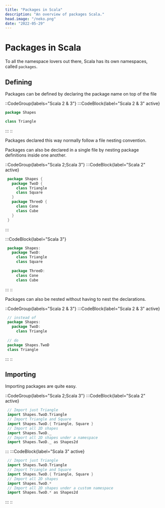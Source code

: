 ```yaml
---
title: "Packages in Scala"
description: "An overview of packages Scala."
head.image: "/neko.png"
date: "2022-05-29"
---
```


# Packages in Scala

To all the namespace lovers out there, Scala has its own namespaces, called `packages`.

## Defining

Packages can be defined by declaring the package name on top of the file

::CodeGroup{labels="Scala 2 & 3"}
 :::CodeBlock{label="Scala 2 & 3" active}
 ```scala
 package Shapes

 class Triangle
 ```
 :::
::

Packages declared this way normally follow a file nesting convention.

Packages can also be declared in a single file by nesting package definitions
inside one another.

::CodeGroup{labels="Scala 2;Scala 3"}
 :::CodeBlock{label="Scala 2" active}
 ```scala
  package Shapes {
    package TwoD {
      class Triangle
      class Square
    }
    package ThreeD {
      class Cone
      class Cube
    }
  }
 ```
 :::

 :::CodeBlock{label="Scala 3"}
 ```scala
  package Shapes:
    package TwoD:
      class Triangle
      class Square
    
    package ThreeD:
      class Cone
      class Cube
 ```
 :::
::

Packages can also be nested without having to nest the declarations.

::CodeGroup{labels="Scala 2 & 3"}
 :::CodeBlock{label="Scala 2 & 3" active}
 ```scala
  // instead of
  package Shapes:
    package TwoD:
      class Triangle
  
  // do
  package Shapes.TwoD
  class Triangle
 ```
 :::
::

## Importing

Importing packages are quite easy.

::CodeGroup{labels="Scala 2;Scala 3"}
 :::CodeBlock{label="Scala 2" active}
 ```scala
  // Import just Triangle
  import Shapes.TwoD.Triangle
  // Import Triangle and Square
  import Shapes.TwoD.{ Triangle, Square }
  // Import all 2D shapes
  import Shapes.TwoD._
  // Import all 2D shapes under a namespace
  import Shapes.TwoD._ as Shapes2d
 ```
 :::
 :::CodeBlock{label="Scala 3" active}
 ```scala
  // Import just Triangle
  import Shapes.TwoD.Triangle
  // Import Triangle and Square
  import Shapes.TwoD.{ Triangle, Square }
  // Import all 2D shapes
  import Shapes.TwoD.*
  // Import all 2D shapes under a custom namespace
  import Shapes.TwoD.* as Shapes2d
 ```
 :::
::